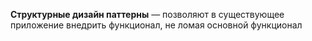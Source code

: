 **Структурные дизайн паттерны** — позволяют в существующее приложение внедрить функционал, не ломая основной функционал